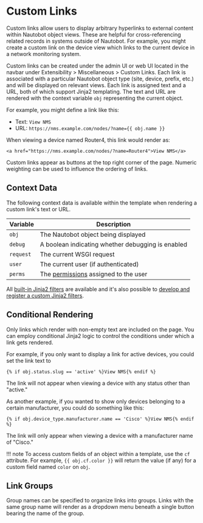 # Custom Links

Custom links allow users to display arbitrary hyperlinks to external content within Nautobot object views. These are helpful for cross-referencing related records in systems outside of Nautobot. For example, you might create a custom link on the device view which links to the current device in a network monitoring system.

Custom links can be created under the admin UI or web UI located in the navbar under Extensibility > Miscellaneous > Custom Links. Each link is associated with a particular Nautobot object type (site, device, prefix, etc.) and will be displayed on relevant views. Each link is assigned text and a URL, both of which support Jinja2 templating. The text and URL are rendered with the context variable `obj` representing the current object.

For example, you might define a link like this:

* Text: `View NMS`
* URL: `https://nms.example.com/nodes/?name={{ obj.name }}`

When viewing a device named Router4, this link would render as:

```no-highlight
<a href="https://nms.example.com/nodes/?name=Router4">View NMS</a>
```

Custom links appear as buttons at the top right corner of the page. Numeric weighting can be used to influence the ordering of links.

## Context Data

The following context data is available within the template when rendering a custom link's text or URL.

| Variable | Description |
|----------|-------------|
| `obj`      | The Nautobot object being displayed |
| `debug`    | A boolean indicating whether debugging is enabled |
| `request`  | The current WSGI request |
| `user`     | The current user (if authenticated) |
| `perms`    | The [permissions](https://docs.djangoproject.com/en/stable/topics/auth/default/#permissions) assigned to the user |

All [built-in Jinja2 filters](../../additional-features/template-filters.md) are available and it's also possible to [develop and register a custom Jinja2 filters](../../plugins/development.md#adding-jinja2-filters).

## Conditional Rendering

Only links which render with non-empty text are included on the page. You can employ conditional Jinja2 logic to control the conditions under which a link gets rendered.

For example, if you only want to display a link for active devices, you could set the link text to

```jinja2
{% if obj.status.slug == 'active' %}View NMS{% endif %}
```

The link will not appear when viewing a device with any status other than "active."

As another example, if you wanted to show only devices belonging to a certain manufacturer, you could do something like this:

```jinja2
{% if obj.device_type.manufacturer.name == 'Cisco' %}View NMS{% endif %}
```

The link will only appear when viewing a device with a manufacturer name of "Cisco."

!!! note
    To access custom fields of an object within a template, use the `cf` attribute. For example, `{{ obj.cf.color }}` will return the value (if any) for a custom field named `color` on `obj`.

## Link Groups

Group names can be specified to organize links into groups. Links with the same group name will render as a dropdown menu beneath a single button bearing the name of the group.
